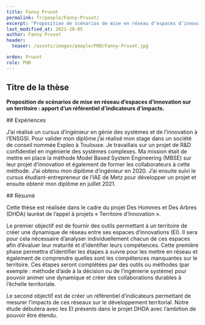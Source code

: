 ```yaml
---
title: Fanny Pruvot
permalink: fr/people/Fanny-Pruvot/
excerpt: "Proposition de scénarios de mise en réseau d’espaces d’innovation sur un territoire : apport d’un référentiel d’indicateurs d’impacts."
last_modified_at: 2021-10-05
author: Fanny Pruvot
header:
  teaser: /assets/images/people/PHD/Fanny-Pruvot.jpg

orden: Pruvot
role: PHD
---
```


## Titre de la thèse

**Proposition de scénarios de mise en réseau d’espaces d’innovation sur un territoire : apport d’un référentiel d’indicateurs d’impacts.**

## Expériences

J’ai réalisé un cursus d’ingénieur en génie des systèmes et de l’innovation à l’ENSGSI. Pour valider mon diplôme j’ai réalisé mon stage dans un société de conseil nommée Expleo à Toulouse.  Je travaillais sur un projet de R&D confidentiel en ingénierie des systèmes complexes. Ma mission était de mettre en place la méthode Model Based System Engineering (MBSE) sur leur projet d’innovation et également de former les collaborateurs à cette méthode. J’ai obtenu mon diplôme d’ingénieur en 2020. J’ai ensuite suivi le cursus étudiant-entrepreneur de l’IAE de Metz pour développer un projet et ensuite obtenir mon diplôme en juillet 2021.



## Résumé

Cette thèse est réalisée dans le cadre du projet Des Hommes et Des Arbres (DHDA) lauréat de l’appel à projets « Territoire d’Innovation ».

Le premier objectif est de fournir des outils permettant à un territoire de créer une dynamique de réseau entre ses espaces d’innovations (EI). Il sera pour cela nécessaire d’analyser individuellement chacun de ces espaces afin d’évaluer leur maturité et d’identifier leurs compétences. Cette première phase permettra d’identifier les étapes à suivre pour les mettre en réseau et également de comprendre quelles sont les compétences manquantes sur le territoire. Ces étapes seront complétées par des outils ou méthodes (par exemple : méthode d’aide à la décision ou de l’ingénierie système) pour pouvoir animer une dynamique et créer des collaborations durables à l’échelle territoriale.

Le second objectif est de créer un référentiel d’indicateurs permettant de mesurer l’impacts de ces réseaux sur le développement territorial.
Notre étude débutera avec les EI présents dans le projet DHDA avec l’ambition de pouvoir être étendu.

